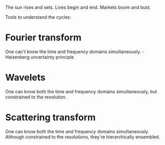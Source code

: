 The sun rises and sets.
Lives begin and end.
Markets boom and bust.

Tools to understand the cycles:

# Fourier transform
One can't know the time and frequency domains simultaneously. -Heisenberg uncertainty principle

# Wavelets
One can know both the time and frequency domains simultaneously, but constrained to the resolution.

# Scattering transform
One can know both the time and frequency domains simultaneously. Although constrained to the resolutions, they're hierarchically ensembled.
